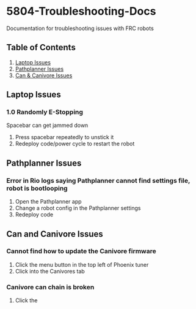 # 5804-Troubleshooting-Docs
Documentation for troubleshooting issues with FRC robots

## Table of Contents
1. [Laptop Issues](#laptop-issues)
2. [Pathplanner Issues](#pathplanner-issues)
3. [Can & Canivore Issues](#can-and-canivore-issues)


## Laptop Issues
### 1.0 Randomly E-Stopping
Spacebar can get jammed down
1. Press spacebar repeatedly to unstick it
2. Redeploy code/power cycle to restart the robot

## Pathplanner Issues
### Error in Rio logs saying Pathplanner cannot find settings file, robot is bootlooping
1. Open the Pathplanner app
2. Change a robot config in the Pathplanner settings
3. Redeploy code

## Can and Canivore Issues
### Cannot find how to update the Canivore firmware
1. Click the menu button in the top left of Phoenix tuner
2. Click into the Canivores tab
### Canivore can chain is broken
1. Click the 

